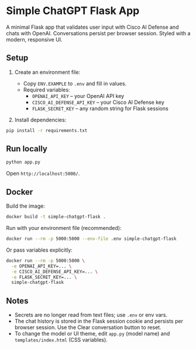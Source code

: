 # Simple ChatGPT Flask App

A minimal Flask app that validates user input with Cisco AI Defense and chats with OpenAI. Conversations persist per browser session. Styled with a modern, responsive UI.

## Setup

1. Create an environment file:
   - Copy `ENV.EXAMPLE` to `.env` and fill in values.
   - Required variables:
     - `OPENAI_API_KEY` – your OpenAI API key
     - `CISCO_AI_DEFENSE_API_KEY` – your Cisco AI Defense key
     - `FLASK_SECRET_KEY` – any random string for Flask sessions

2. Install dependencies:

```bash
pip install -r requirements.txt
```

## Run locally

```bash
python app.py
```

Open `http://localhost:5000/`.

## Docker

Build the image:

```bash
docker build -t simple-chatgpt-flask .
```

Run with your environment file (recommended):

```bash
docker run --rm -p 5000:5000 --env-file .env simple-chatgpt-flask
```

Or pass variables explicitly:

```bash
docker run --rm -p 5000:5000 \
  -e OPENAI_API_KEY=... \
  -e CISCO_AI_DEFENSE_API_KEY=... \
  -e FLASK_SECRET_KEY=... \
  simple-chatgpt-flask
```

## Notes

- Secrets are no longer read from text files; use `.env` or env vars.
- The chat history is stored in the Flask session cookie and persists per browser session. Use the Clear conversation button to reset.
- To change the model or UI theme, edit `app.py` (model name) and `templates/index.html` (CSS variables).
